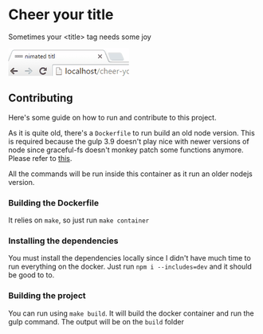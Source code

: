 # Cheer your title
Sometimes your &lt;title&gt; tag needs some joy

![Preview](preview.gif)

## Contributing
Here's some guide on how to run and contribute to this project.

As it is quite old, there's a `Dockerfile` to run build an old node version. This is required because the gulp 3.9 doesn't play nice with newer versions of node since graceful-fs doesn't monkey patch some functions anymore. Please refer to [this](https://stackoverflow.com/questions/55921442/how-to-fix-referenceerror-primordials-is-not-defined-in-node-js).

All the commands will be run inside this container as it run an older nodejs version.

### Building the Dockerfile
It relies on `make`, so just run `make container`

### Installing the dependencies
You must install the dependencies locally since I didn't have much time to run everything on the docker. Just run `npm i --includes=dev` and it should be good to to.

### Building the project
You can run using `make build`. It will build the docker container and run the gulp command. The output will be on the `build` folder